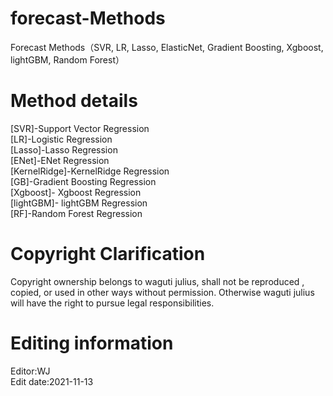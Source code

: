 # forecast-Methods
Forecast Methods（SVR, LR,  Lasso, ElasticNet, Gradient Boosting, Xgboost, lightGBM, Random Forest） 
# Method details    
[SVR]-Support Vector Regression    
[LR]-Logistic Regression    
[Lasso]-Lasso Regression     
[ENet]-ENet Regression     
[KernelRidge]-KernelRidge Regression   
[GB]-Gradient Boosting Regression    
[Xgboost]- Xgboost Regression   
[lightGBM]- lightGBM Regression   
[RF]-Random Forest Regression    
# Copyright Clarification    
Copyright ownership belongs to waguti julius, shall not be reproduced , copied, or used in other ways without permission. Otherwise waguti julius will have the right to pursue legal responsibilities.    
# Editing information      
Editor:WJ                                       
Edit date:2021-11-13    

